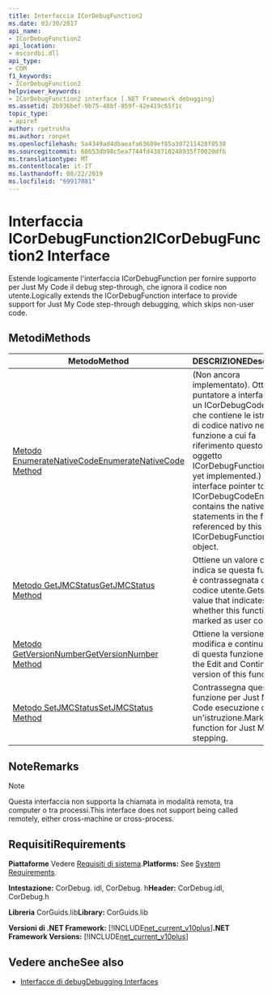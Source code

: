 ```yaml
---
title: Interfaccia ICorDebugFunction2
ms.date: 03/30/2017
api_name:
- ICorDebugFunction2
api_location:
- mscordbi.dll
api_type:
- COM
f1_keywords:
- ICorDebugFunction2
helpviewer_keywords:
- ICorDebugFunction2 interface [.NET Framework debugging]
ms.assetid: 2b936bef-9b75-48bf-859f-42e419c65f1c
topic_type:
- apiref
author: rpetrusha
ms.author: ronpet
ms.openlocfilehash: 5a4349ad4dbaeafa63689ef85a307211428f8538
ms.sourcegitcommit: 68653db98c5ea7744fd438710248935f70020dfb
ms.translationtype: MT
ms.contentlocale: it-IT
ms.lasthandoff: 08/22/2019
ms.locfileid: "69917081"
---
```

# <a name="icordebugfunction2-interface"></a><span data-ttu-id="7732d-102">Interfaccia ICorDebugFunction2</span><span class="sxs-lookup"><span data-stu-id="7732d-102">ICorDebugFunction2 Interface</span></span>

<span data-ttu-id="7732d-103">Estende logicamente l'interfaccia ICorDebugFunction per fornire supporto per Just My Code il debug step-through, che ignora il codice non utente.</span><span class="sxs-lookup"><span data-stu-id="7732d-103">Logically extends the ICorDebugFunction interface to provide support for Just My Code step-through debugging, which skips non-user code.</span></span>  
  
## <a name="methods"></a><span data-ttu-id="7732d-104">Metodi</span><span class="sxs-lookup"><span data-stu-id="7732d-104">Methods</span></span>  
  
|<span data-ttu-id="7732d-105">Metodo</span><span class="sxs-lookup"><span data-stu-id="7732d-105">Method</span></span>|<span data-ttu-id="7732d-106">DESCRIZIONE</span><span class="sxs-lookup"><span data-stu-id="7732d-106">Description</span></span>|  
|------------|-----------------|  
|[<span data-ttu-id="7732d-107">Metodo EnumerateNativeCode</span><span class="sxs-lookup"><span data-stu-id="7732d-107">EnumerateNativeCode Method</span></span>](../../../../docs/framework/unmanaged-api/debugging/icordebugfunction2-enumeratenativecode-method.md)|<span data-ttu-id="7732d-108">(Non ancora implementato). Ottiene un puntatore a interfaccia a un ICorDebugCodeEnum che contiene le istruzioni di codice nativo nella funzione a cui fa riferimento questo oggetto ICorDebugFunction2.</span><span class="sxs-lookup"><span data-stu-id="7732d-108">(Not yet implemented.) Gets an interface pointer to an ICorDebugCodeEnum that contains the native code statements in the function referenced by this ICorDebugFunction2 object.</span></span>|  
|[<span data-ttu-id="7732d-109">Metodo GetJMCStatus</span><span class="sxs-lookup"><span data-stu-id="7732d-109">GetJMCStatus Method</span></span>](../../../../docs/framework/unmanaged-api/debugging/icordebugfunction2-getjmcstatus-method.md)|<span data-ttu-id="7732d-110">Ottiene un valore che indica se questa funzione è contrassegnata come codice utente.</span><span class="sxs-lookup"><span data-stu-id="7732d-110">Gets a value that indicates whether this function is marked as user code.</span></span>|  
|[<span data-ttu-id="7732d-111">Metodo GetVersionNumber</span><span class="sxs-lookup"><span data-stu-id="7732d-111">GetVersionNumber Method</span></span>](../../../../docs/framework/unmanaged-api/debugging/icordebugfunction2-getversionnumber-method.md)|<span data-ttu-id="7732d-112">Ottiene la versione di modifica e continuazione di questa funzione.</span><span class="sxs-lookup"><span data-stu-id="7732d-112">Gets the Edit and Continue version of this function.</span></span>|  
|[<span data-ttu-id="7732d-113">Metodo SetJMCStatus</span><span class="sxs-lookup"><span data-stu-id="7732d-113">SetJMCStatus Method</span></span>](../../../../docs/framework/unmanaged-api/debugging/icordebugfunction2-setjmcstatus-method.md)|<span data-ttu-id="7732d-114">Contrassegna questa funzione per Just My Code esecuzione di un'istruzione.</span><span class="sxs-lookup"><span data-stu-id="7732d-114">Marks this function for Just My Code stepping.</span></span>|  
  
## <a name="remarks"></a><span data-ttu-id="7732d-115">Note</span><span class="sxs-lookup"><span data-stu-id="7732d-115">Remarks</span></span>  
  
> [!NOTE]
> <span data-ttu-id="7732d-116">Questa interfaccia non supporta la chiamata in modalità remota, tra computer o tra processi.</span><span class="sxs-lookup"><span data-stu-id="7732d-116">This interface does not support being called remotely, either cross-machine or cross-process.</span></span>  
  
## <a name="requirements"></a><span data-ttu-id="7732d-117">Requisiti</span><span class="sxs-lookup"><span data-stu-id="7732d-117">Requirements</span></span>  
 <span data-ttu-id="7732d-118">**Piattaforme** Vedere [Requisiti di sistema](../../../../docs/framework/get-started/system-requirements.md).</span><span class="sxs-lookup"><span data-stu-id="7732d-118">**Platforms:** See [System Requirements](../../../../docs/framework/get-started/system-requirements.md).</span></span>  
  
 <span data-ttu-id="7732d-119">**Intestazione:** CorDebug. idl, CorDebug. h</span><span class="sxs-lookup"><span data-stu-id="7732d-119">**Header:** CorDebug.idl, CorDebug.h</span></span>  
  
 <span data-ttu-id="7732d-120">**Libreria** CorGuids.lib</span><span class="sxs-lookup"><span data-stu-id="7732d-120">**Library:** CorGuids.lib</span></span>  
  
 <span data-ttu-id="7732d-121">**Versioni di .NET Framework:** [!INCLUDE[net_current_v10plus](../../../../includes/net-current-v10plus-md.md)]</span><span class="sxs-lookup"><span data-stu-id="7732d-121">**.NET Framework Versions:** [!INCLUDE[net_current_v10plus](../../../../includes/net-current-v10plus-md.md)]</span></span>  
  
## <a name="see-also"></a><span data-ttu-id="7732d-122">Vedere anche</span><span class="sxs-lookup"><span data-stu-id="7732d-122">See also</span></span>

- [<span data-ttu-id="7732d-123">Interfacce di debug</span><span class="sxs-lookup"><span data-stu-id="7732d-123">Debugging Interfaces</span></span>](../../../../docs/framework/unmanaged-api/debugging/debugging-interfaces.md)
